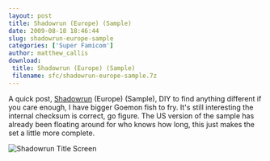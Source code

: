 ```yaml
---
layout: post
title: Shadowrun (Europe) (Sample)
date: 2009-08-18 18:46:44
slug: shadowrun-europe-sample
categories: ['Super Famicom']
author: matthew_callis
download:
 title: Shadowrun (Europe) (Sample)
 filename: sfc/shadowrun-europe-sample.7z
---
```


A quick post, [Shadowrun](http://superfamicom.org/info/shadowrun/ "Shadowrun") (Europe) (Sample), DIY to find anything different if you care enough, I have bigger Goemon fish to fry. It's still interesting the internal checksum is correct, go figure. The US version of the sample has already been floating around for who knows how long, this just makes the set a little more complete.

![Shadowrun Title Screen](https://snes.in/screenshots/shadowrun/shadowrun.0.png "Shadowrun Title Screen")
